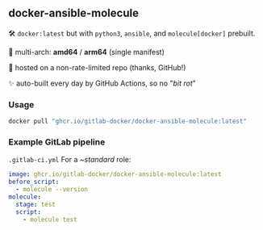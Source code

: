 ## docker-ansible-molecule

🛠 `docker:latest` but with `python3`, `ansible`, and `molecule[docker]` prebuilt.

🎉 multi-arch: **amd64** / **arm64** (single manifest)

🚀 hosted on a non-rate-limited repo (thanks, GitHub!)

✨ auto-built every day by GitHub Actions, so no "_bit rot_"

### Usage

```bash
docker pull "ghcr.io/gitlab-docker/docker-ansible-molecule:latest"
```

### Example GitLab pipeline

`.gitlab-ci.yml` For a _~standard_ role:

```yaml
image: ghcr.io/gitlab-docker/docker-ansible-molecule:latest 
before_script:
  - molecule --version
molecule:
  stage: test
  script:
    - molecule test
```

